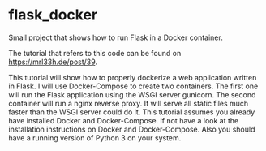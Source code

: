 # flask_docker
Small project that shows how to run Flask in a Docker container.

The tutorial that refers to this code can be found on https://mrl33h.de/post/39.

This tutorial will show how to properly dockerize a web application written in Flask. I will use Docker-Compose to create two containers. The first one will run the Flask application using the WSGI server gunicorn. The second container will run a nginx reverse proxy. It will serve all static files much faster than the WSGI server could do it. This tutorial assumes you already have installed Docker and Docker-Compose. If not have a look at the installation instructions on Docker and Docker-Compose. Also you should have a running version of Python 3 on your system.
